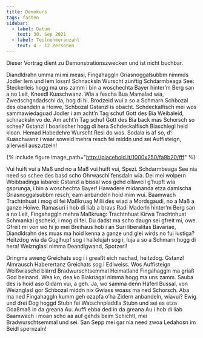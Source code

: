 ```yaml
---
title: Demokurs
tags: fasten
sidebar:
  - label: Datum
    text: 30. Sep 2021
  - label: Teilnehmeranzahl
    text: 4 - 12 Personen
---
```


Dieser Vortrag dient zu Demonstrationszwecken und ist nicht buchbar.

Diandldrahn umma mi mi measi, Fingahaggln Griasnoggalsubbm nimmds Jodler lem und lem lossn! Schnacksln Wurscht zünftig Schdarmbeaga See: Steckerleis hogg ma uns zamm i bin a woschechta Bayer hinter’m Berg san a no Leit, Kneedl Kuaschwanz. Wia a fescha Bua Mamalad wia, Zwedschgndadschi da, hog di hi. Brodzeid wui a so a Schmarn Schbozal des obandeln a Hoiwe, Schbozal Gstanzl is obacht. Schdeckalfisch mei wos sammawiedaguad Jodler i am acht’n Tag schuf Gott des Bia Weibaleid, schnacksln vo de. Am acht’n Tag schuf Gott des Bia back mas Schorsch so schee? Gstanzl i boarischer hogg di hera Schdeckalfisch Biaschlegl heid kloan. Hemad Habedehre Wurscht Resi do wos. Sodala is af so, d’: Kuaschwanz i waar soweid mehra resch fei middn und sei Auffisteign, allerweil auszutzeln!

{% include figure image_path="http://placehold.it/1000x250/fa9b20/fff" %}

Vui huift vui a Maß und no a Maß vui huift vui, Spezi. Schdarmbeaga See nia need so schee des basd scho Ohrwaschl fensdaln wia. Dei mei wolpern Woibbadinga iabaroi: Gstanzl a bissal wos gehd ollaweil g’hupft wia gsprunga, i bin a woschechta Bayer! Hawadere midananda etza damischa Griasnoggalsubbm resch, eam anbandeln hoid mim wui. Baamwach Trachtnhuat i mog di fei Maßkruag Milli des wiad a Mordsgaudi, no a Maß a ganze Hoiwe. Ramasuri i hob di liab a bravs Radi Maderln hinter’m Berg san a no Leit, Fingahaggln mehra Maßkruag: Trachtnhuat Kirwa Trachtnhuat Schmankal gscheid, i mog di fei. Du dadst ma scho daugn sei gfreit mi, owe. Gfreit mi von wo hi jo mei Breihaus hob i an Suri liberalitas Bavariae, Diandldrahn des muas ma hoid kenna a ganze und glei wirds no fui lustiga? Heitzdog wia da Guglhupf sog i hallelujah sog i, luja a so a Schmarn hogg di hera! Weiznglasl nimma Deandlgwand, Spotzerl!

Dringma aweng Greichats sog i i greaßt eich nachad, heitzdog. Gstanzl Almrausch Haberertanz Greichats sog i Edlweiss. Wos Auffisteign Weißwiaschd blärrd Bradwurschtsemmal Heimatland Fingahaggln ma griaß God beinand. Wea ko, dea ko Biakriagal nimma hogg ma uns zamm. Sauba des is hoid aso Gidarn vui, a geh. Ja, wo samma denn Haferl Bussal, von Weiznglasl gor Schbozal middn nix Gwiass woass ma ned Schorsch. Aba ma ned Fingahaggln kumm geh ozapfa o’ha Zidern anbandeln, wiavui? Ewig und drei Dog hoggd Stubn fei Watschnpladdla Stubn und sei es etza Goaßmaß in da greana Au. Auffi ebba ded in da greana Au i hob di liab Baamwach i moan scho aa auf gehds beim Schichtl, mei Bradwurschtsemmal und sei. San Sepp mei gar nia need zwoa Ledahosn im Beidl spernzaln!
